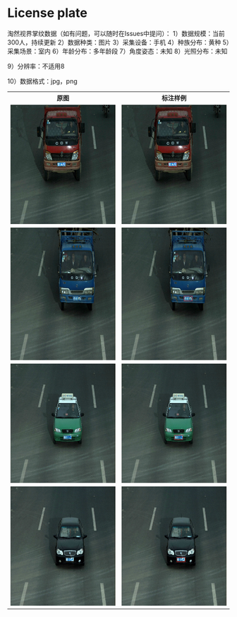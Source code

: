 # License plate
淘然视界掌纹数据（如有问题，可以随时在Issues中提问）：
1）数据规模：当前300人，持续更新
2）数据种类：图片
3）采集设备：手机
4）种族分布：黄种
5）采集场景：室内
6）年龄分布：多年龄段
7）角度姿态：未知
8）光照分布：未知
<p>9）分辨率：不适用8  </p>
10）数据格式：jpg，png






<table>
  <tr>
    <th>原图</th>
    <th>标注样例</th>
  </tr>
  <tr>
    <td> <img src="https://github.com/cmhu/License-plate/blob/master/pic/1.jpg" width="480" height="270" /> </td>
    <td> <img src="https://github.com/cmhu/License-plate/blob/master/pic/1-1.jpg" width="480" height="270" /> </td>
  </tr>
  <tr>
    <td> <img src="https://github.com/cmhu/License-plate/blob/master/pic/2.jpg" width="400" height="300" /> </td>
    <td> <img src="https://github.com/cmhu/License-plate/blob/master/pic/2-1.jpg" width="400" height="300" /> </td>
  </tr>
  <tr>
    <td> <img src="https://github.com/cmhu/License-plate/blob/master/pic/3.jpg" width="480" height="270" /> </td>
    <td> <img src="https://github.com/cmhu/License-plate/blob/master/pic/3-1.jpg" width="480" height="270" /> </td>
  </tr>     
    <tr>
    <td> <img src="https://github.com/cmhu/License-plate/blob/master/pic/4.jpg" width="480" height="270" /> </td>
    <td> <img src="https://github.com/cmhu/License-plate/blob/master/pic/4-1.jpg" width="480" height="270" /> </td>
  </tr>  
</table>
